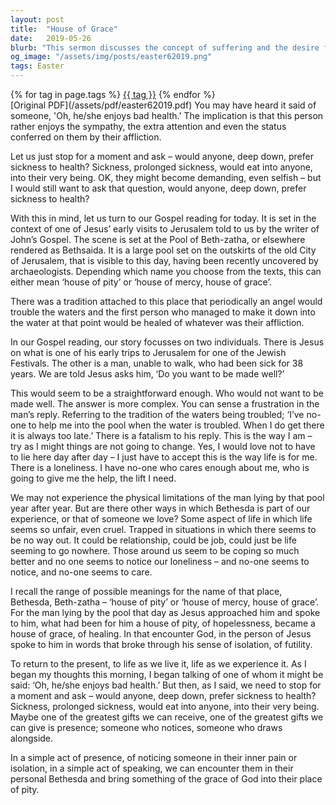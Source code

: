 ```yaml
---
layout: post
title:  "House of Grace"
date:   2019-05-26
blurb: "This sermon discusses the concept of suffering and the desire for healing. It uses the story of a man who had been sick for 38 years and his encounter with Jesus at the Pool of Bethesda as a metaphor for those who feel trapped in their situations, emphasizing the importance of presence and empathy in bringing grace into others' lives."
og_image: "/assets/img/posts/easter62019.png"
tags: Easter
---    
```

<div class="tag-pills">
    {% for tag in page.tags %}
    <a href="{{ site.baseurl }}/tag/{{ tag | slugify }}" class="tag-pill">{{ tag }}</a>
    {% endfor %}
</div>
[Original PDF](/assets/pdf/easter62019.pdf)
You may have heard it said of someone, 'Oh, he/she enjoys bad health.' The implication is that this person rather enjoys the sympathy, the extra attention and even the status conferred on them by their affliction.

Let us just stop for a moment and ask – would anyone, deep down, prefer sickness to health? Sickness, prolonged sickness, would eat into anyone, into their very being. OK, they might become demanding, even selfish – but I would still want to ask that question, would anyone, deep down, prefer sickness to health?

With this in mind, let us turn to our Gospel reading for today. It is set in the context of one of Jesus’ early visits to Jerusalem told to us by the writer of John’s Gospel. The scene is set at the Pool of Beth-zatha, or elsewhere rendered as Bethsaida. It is a large pool set on the outskirts of the old City of Jerusalem, that is visible to this day, having been recently uncovered by archaeologists. Depending which name you choose from the texts, this can either mean ‘house of pity’ or ‘house of mercy, house of grace’.

There was a tradition attached to this place that periodically an angel would trouble the waters and the first person who managed to make it down into the water at that point would be healed of whatever was their affliction.

In our Gospel reading, our story focusses on two individuals. There is Jesus on what is one of his early trips to Jerusalem for one of the Jewish Festivals. The other is a man, unable to walk, who had been sick for 38 years. We are told Jesus asks him, ‘Do you want to be made well?’

This would seem to be a straightforward enough. Who would not want to be made well. The answer is more complex. You can sense a frustration in the man’s reply. Referring to the tradition of the waters being troubled; ‘I’ve no-one to help me into the pool when the water is troubled. When I do get there it is always too late.’ There is a fatalism to his reply. This is the way I am – try as I might things are not going to change. Yes, I would love not to have to lie here day after day – I just have to accept this is the way life is for me. There is a loneliness. I have no-one who cares enough about me, who is going to give me the help, the lift I need.

We may not experience the physical limitations of the man lying by that pool year after year. But are there other ways in which Bethesda is part of our experience, or that of someone we love? Some aspect of life in which life seems so unfair, even cruel. Trapped in situations in which there seems to be no way out. It could be relationship, could be job, could just be life seeming to go nowhere. Those around us seem to be coping so much better and no one seems to notice our loneliness – and no-one seems to notice, and no-one seems to care.

I recall the range of possible meanings for the name of that place, Bethesda, Beth-zatha – ‘house of pity’ or ‘house of mercy, house of grace’. For the man lying by the pool that day as Jesus approached him and spoke to him, what had been for him a house of pity, of hopelessness, became a house of grace, of healing. In that encounter God, in the person of Jesus spoke to him in words that broke through his sense of isolation, of futility.

To return to the present, to life as we live it, life as we experience it. As I began my thoughts this morning, I began talking of one of whom it might be said: ‘Oh, he/she enjoys bad health.’ But then, as I said, we need to stop for a moment and ask – would anyone, deep down, prefer sickness to health? Sickness, prolonged sickness, would eat into anyone, into their very being. Maybe one of the greatest gifts we can receive, one of the greatest gifts we can give is presence; someone who notices, someone who draws alongside.

In a simple act of presence, of noticing someone in their inner pain or isolation, in a simple act of speaking, we can encounter them in their personal Bethesda and bring something of the grace of God into their place of pity.
